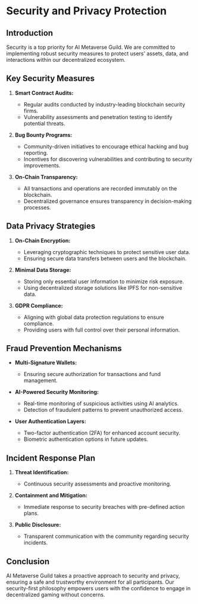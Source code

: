 # Security and Privacy Protection

## Introduction

Security is a top priority for AI Metaverse Guild. We are committed to implementing robust security measures to protect users' assets, data, and interactions within our decentralized ecosystem.

## Key Security Measures

1. **Smart Contract Audits:**  
   - Regular audits conducted by industry-leading blockchain security firms.  
   - Vulnerability assessments and penetration testing to identify potential threats.

2. **Bug Bounty Programs:**  
   - Community-driven initiatives to encourage ethical hacking and bug reporting.  
   - Incentives for discovering vulnerabilities and contributing to security improvements.

3. **On-Chain Transparency:**  
   - All transactions and operations are recorded immutably on the blockchain.  
   - Decentralized governance ensures transparency in decision-making processes.

## Data Privacy Strategies

1. **On-Chain Encryption:**  
   - Leveraging cryptographic techniques to protect sensitive user data.  
   - Ensuring secure data transfers between users and the blockchain.

2. **Minimal Data Storage:**  
   - Storing only essential user information to minimize risk exposure.  
   - Using decentralized storage solutions like IPFS for non-sensitive data.

3. **GDPR Compliance:**  
   - Aligning with global data protection regulations to ensure compliance.  
   - Providing users with full control over their personal information.

## Fraud Prevention Mechanisms

- **Multi-Signature Wallets:**  
  - Ensuring secure authorization for transactions and fund management.  

- **AI-Powered Security Monitoring:**  
  - Real-time monitoring of suspicious activities using AI analytics.  
  - Detection of fraudulent patterns to prevent unauthorized access.  

- **User Authentication Layers:**  
  - Two-factor authentication (2FA) for enhanced account security.  
  - Biometric authentication options in future updates.

## Incident Response Plan

1. **Threat Identification:**  
   - Continuous security assessments and proactive monitoring.  

2. **Containment and Mitigation:**  
   - Immediate response to security breaches with pre-defined action plans.  

3. **Public Disclosure:**  
   - Transparent communication with the community regarding security incidents.  

## Conclusion

AI Metaverse Guild takes a proactive approach to security and privacy, ensuring a safe and trustworthy environment for all participants. Our security-first philosophy empowers users with the confidence to engage in decentralized gaming without concerns.
